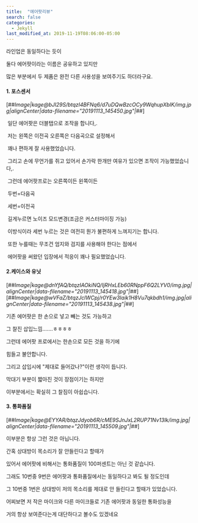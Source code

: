 ```yaml
---
title:  "에어팟리뷰"
search: false
categories: 
  - Jekyll
last_modified_at: 2019-11-19T08:06:00-05:00
---
```




라인업은 동일하다는 듯이

둘다 에어팟이라는 이름은 공유하고 있지만

많은 부분에서 두 제품은 완전 다른 사용성을 보여주기도 하더라구요.

#### **1\. 포스센서**

[##_Image|kage@bJI29S/btqzI4BFNq6/d7uDQwBzcOCy9WqhupXbIK/img.jpg|alignCenter|data-filename="20191113_145450.jpg"|_##]

​	일단 에어팟은 더블탭으로 조작을 합니다,.

​	저는 왼쪽은 이전곡 오른쪽은 다음곡으로 설정해서

​	꽤나 편하게 잘 사용했었습니다.

​	그리고 손에 무언가를 쥐고 있어서 손가락 한개만 여유가 있으면 조작이 가능했었습니다,.

​	그런데 에어팟프로는 오른쪽이든 왼쪽이든 

​	두번=다음곡

​	세번=이전곡

​	길게누르면 노이즈 모드변경(조금은 커스터마이징 가능)

​	이방식이라 세번 누르는 것은 여전히 뭔가 불편하게 느껴지기는 합니다.

​	또한 누를때는 무조건 엄지와 검지를 사용해야 한다는 점에서

​	에어팟을 써왔던 입장에서 적응이 꽤나 필요했었습니다.

#### **2.케이스와 유닛**

[##_Image|kage@dnYfAQ/btqzIAOkiNQ/IjRHxLEb60RNppF6Q2LYV0/img.jpg|alignCenter|data-filename="20191113_145418.jpg"|_##][##_Image|kage@wVFaZ/btqzJclWCpj/r0YEw3Iaik1H8Vu7qkbdh1/img.jpg|alignCenter|data-filename="20191113_145438.jpg"|_##]

기존 에어팟은 한 손으로 넣고 빼는 것도 가능하고

그 찰진 삽입느낌.......ㅎㅎㅎㅎ

그런데 에어팟 프로에서는 한손으로 모든 것을 하기에 

힘들고 불안합니다.

그리고 삽입시에 "제대로 들어갔나?"이런 생각이 듭니다.

막대기 부분이 짧아진 것이 장점이기는 하지만

이부분에서는 확실히 그 찰짐이 아쉽습니다.

#### **3\. 통화품질**

[##_Image|kage@EYYAR/btqzJdyob6R/cME9SJnJxL2RUP71Nv13lk/img.jpg|alignCenter|data-filename="20191113_145509.jpg"|_##]

이부분은 항상 그런 것은 아닙니다.

간혹 상대방이 목소리가 잘 안들린다고 할때가

있어서 에어팟에 비해서는 통화품질이 100퍼센트는 아닌 것 같습니다.

그래도 10번중 9번은 에어팟과 통화품질에서는 동일하다고 봐도 될 정도인데

그 10번중 1번은 상대방이 저의 목소리를 제대로 안 들린다고 할때가 있었습니다.

어찌보면 저 작은 마이크와 다른 마이크들로 기존 에어팟과 동일한 통화성능을

거의 항상 보여준다는게 대단하다고 볼수도 있겠네요
